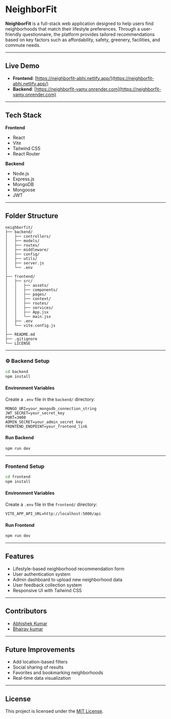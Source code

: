 # NeighborFit

**NeighborFit** is a full-stack web application designed to help users find neighborhoods that match their lifestyle preferences. Through a user-friendly questionnaire, the platform provides tailored recommendations based on key factors such as affordability, safety, greenery, facilities, and commute needs.

---

## Live Demo

- **Frontend**: [https://neighborfit-abhi.netlify.app/](https://neighborfit-abhi.netlify.app/)
- **Backend**: [https://neighborfit-vamy.onrender.com](https://neighborfit-vamy.onrender.com)

---

## Tech Stack

**Frontend**
- React
- Vite
- Tailwind CSS
- React Router

**Backend**
- Node.js
- Express.js
- MongoDB
- Mongoose
- JWT

---

## Folder Structure

```
neighborfit/
├── backend/
│   ├── controllers/
│   ├── models/
│   ├── routes/
│   ├── middleware/
│   ├── config/
│   ├── utils/
│   ├── server.js
│   └── .env
│
├── frontend/
│   ├── src/
│   │   ├── assets/
│   │   ├── components/
│   │   ├── pages/
│   │   ├── context/
│   │   ├── routes/
│   │   ├── services/
│   │   ├── App.jsx
│   │   └── main.jsx
│   ├── .env
│   └── vite.config.js
│
├── README.md
├── .gitignore
└── LICENSE
```

---

### ⚙ Backend Setup

```bash
cd backend
npm install
```

####  Environment Variables

Create a `.env` file in the `backend/` directory:

```env
MONGO_URI=your_mongodb_connection_string
JWT_SECRET=your_secret_key
PORT=3000
ADMIN_SECRET=your_admin_secret key
FRONTEND_ENDPOINT=your_frontend_link
```

####  Run Backend

```bash
npm run dev
```

---

### Frontend Setup

```bash
cd frontend
npm install
```

#### Environment Variables

Create a `.env` file in the `frontend/` directory:

```env
VITE_APP_API_URL=http://localhost:5000/api
```

#### Run Frontend

```bash
npm run dev
```

---

## Features

- Lifestyle-based neighborhood recommendation form
- User authentication system
- Admin dashboard to upload new neighborhood data
- User feedback collection system
- Responsive UI with Tailwind CSS

---

## Contributors

- [Abhishek Kumar](https://github.com/Di-Abhi)
- [Bhairav kumar](https://github.com/Kr-bhairav)

---

## Future Improvements

- Add location-based filters
- Social sharing of results
- Favorites and bookmarking neighborhoods
- Real-time data visualization

---

## License

This project is licensed under the [MIT License](LICENSE).
